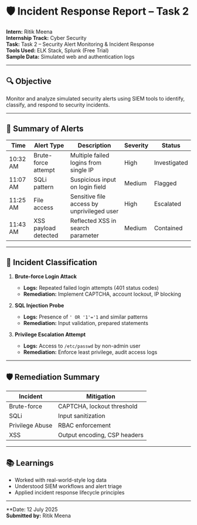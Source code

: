 
# 🛡 Incident Response Report – Task 2

**Intern:** Ritik Meena  
**Internship Track:** Cyber Security  
**Task:** Task 2 – Security Alert Monitoring & Incident Response  
**Tools Used:** ELK Stack, Splunk (Free Trial)  
**Sample Data:** Simulated web and authentication logs  

---

## 🔍 Objective
Monitor and analyze simulated security alerts using SIEM tools to identify, classify, and respond to security incidents.

---

## 🧪 Summary of Alerts

| Time | Alert Type | Description | Severity | Status |
|------|------------|-------------|----------|--------|
| 10:32 AM | Brute-force attempt | Multiple failed logins from single IP | High | Investigated |
| 11:07 AM | SQLi pattern | Suspicious input on login field | Medium | Flagged |
| 11:25 AM | File access | Sensitive file access by unprivileged user | High | Escalated |
| 11:43 AM | XSS payload detected | Reflected XSS in search parameter | Medium | Contained |

---

## 🧠 Incident Classification

1. **Brute-force Login Attack**
   - **Logs:** Repeated failed login attempts (401 status codes)
   - **Remediation:** Implement CAPTCHA, account lockout, IP blocking

2. **SQL Injection Probe**
   - **Logs:** Presence of `' OR '1'='1` and similar patterns
   - **Remediation:** Input validation, prepared statements

3. **Privilege Escalation Attempt**
   - **Logs:** Access to `/etc/passwd` by non-admin user
   - **Remediation:** Enforce least privilege, audit access logs

---

## 🛡 Remediation Summary

| Incident | Mitigation |
|----------|------------|
| Brute-force | CAPTCHA, lockout threshold |
| SQLi | Input sanitization |
| Privilege Abuse | RBAC enforcement |
| XSS | Output encoding, CSP headers |

---

## 📚 Learnings

- Worked with real-world-style log data
- Understood SIEM workflows and alert triage
- Applied incident response lifecycle principles

---

**Date: 12 July 2025  
**Submitted by:** Ritik Meena
